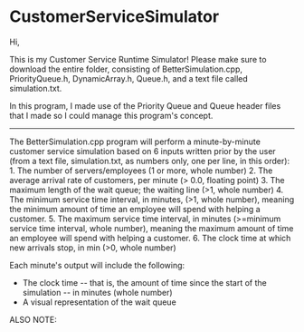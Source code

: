 # CustomerServiceSimulator

Hi,

This is my Customer Service Runtime Simulator! 
Please make sure to download the entire folder, consisting of BetterSimulation.cpp, PriorityQueue.h, DynamicArray.h, Queue.h, and a text file called simulation.txt.

In this program, I made use of the Priority Queue and Queue header files that I made so I could manage this program's concept.

------------------------------------------------------------------------------------------------------------------------------

The BetterSimulation.cpp program will perform a minute-by-minute customer service simulation based on 6 inputs written prior by the user (from a text file, simulation.txt, as numbers only, one per line, in this order):
                 1. The number of servers/employees (1 or more, whole number)
                 2. The average arrival rate of customers, per minute (> 0.0, floating point)
                 3. The maximum length of the wait queue; the waiting line (>1, whole number)
                 4. The minimum service time interval, in minutes, (>1, whole number), meaning the minimum amount of time an                       employee will spend with helping a customer.
                 5. The maximum service time interval, in minutes (>=minimum service time interval, whole number), meaning the                     maximum amount of time an employee will spend with helping a customer.
                 6. The clock time at which new arrivals stop, in min (>0, whole number)
         
Each minute's output will include the following:
- The clock time -- that is, the amount of time since the start of the simulation -- in minutes (whole number)
- A visual representation of the wait queue

ALSO NOTE:


